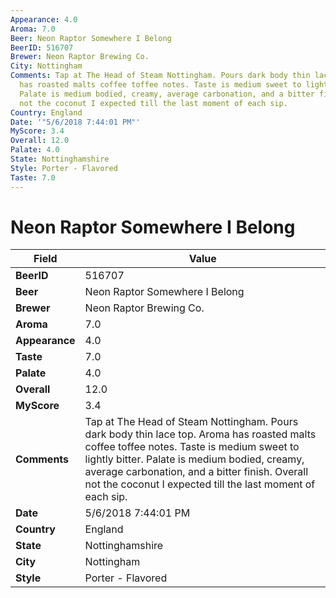 ```yaml
---
Appearance: 4.0
Aroma: 7.0
Beer: Neon Raptor Somewhere I Belong
BeerID: 516707
Brewer: Neon Raptor Brewing Co.
City: Nottingham
Comments: Tap at The Head of Steam Nottingham. Pours dark body thin lace top. Aroma
  has roasted malts coffee toffee notes. Taste is medium sweet to lightly bitter.
  Palate is medium bodied, creamy, average carbonation, and a bitter finish. Overall
  not the coconut I expected till the last moment of each sip.
Country: England
Date: '"5/6/2018 7:44:01 PM"'
MyScore: 3.4
Overall: 12.0
Palate: 4.0
State: Nottinghamshire
Style: Porter - Flavored
Taste: 7.0
---
```


# Neon Raptor Somewhere I Belong

| Field         | Value |
|---------------|-------|
| **BeerID** | 516707 |
| **Beer** | Neon Raptor Somewhere I Belong |
| **Brewer** | Neon Raptor Brewing Co. |
| **Aroma** | 7.0 |
| **Appearance** | 4.0 |
| **Taste** | 7.0 |
| **Palate** | 4.0 |
| **Overall** | 12.0 |
| **MyScore** | 3.4 |
| **Comments** | Tap at The Head of Steam Nottingham. Pours dark body thin lace top. Aroma has roasted malts coffee toffee notes. Taste is medium sweet to lightly bitter. Palate is medium bodied, creamy, average carbonation, and a bitter finish. Overall not the coconut I expected till the last moment of each sip. |
| **Date** | 5/6/2018 7:44:01 PM |
| **Country** | England |
| **State** | Nottinghamshire |
| **City** | Nottingham |
| **Style** | Porter - Flavored |
